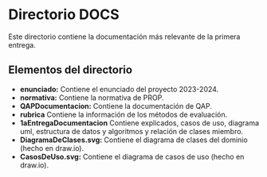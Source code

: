 # Directorio DOCS

Este directorio contiene la documentación más relevante de la primera
entrega.

## Elementos del directorio

- **enunciado:**
Contiene el enunciado del proyecto 2023-2024.
- **normativa:**
Contiene la normativa de PROP.
- **QAPDocumentacion:**
Contiene la documentación de QAP.
- **rubrica**
Contiene la información de los métodos de evaluación.
- **1aEntregaDocumentacion**
Contiene explicados, casos de uso, diagrama uml, estructura de datos
y algoritmos y relación de clases miembro.
- **DiagramaDeClases.svg:**
Contiene el diagrama de clases del dominio (hecho en draw.io).
- **CasosDeUso.svg:**
Contiene el diagrama de casos de uso (hecho en draw.io).
